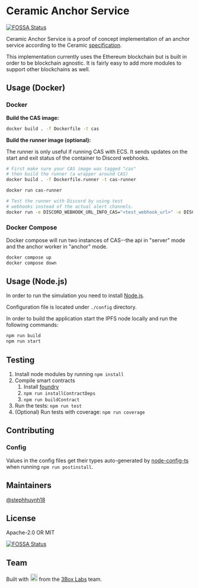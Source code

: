# Ceramic Anchor Service
[![FOSSA Status](https://app.fossa.com/api/projects/git%2Bgithub.com%2Fceramicnetwork%2Fceramic-anchor-service.svg?type=shield)](https://app.fossa.com/projects/git%2Bgithub.com%2Fceramicnetwork%2Fceramic-anchor-service?ref=badge_shield)

Ceramic Anchor Service is a proof of concept implementation of an anchor service according to the Ceramic [specification](https://github.com/ceramicnetwork/specs).

This implementation currently uses the Ethereum blockchain but is built in order to be blockchain agnostic. It is fairly easy to add more modules to support other blockchains as well.

## Usage (Docker)

### Docker

**Build the CAS image:**
```sh
docker build . -f Dockerfile -t cas
```

**Build the runner image (optional):**

The runner is only useful if running CAS with ECS.
It sends updates on the start and exit status of the container to Discord webhooks.
```sh
# First make sure your CAS image was tagged "cas"
# then build the runner (a wrapper around CAS)
docker build . -f Dockerfile.runner -t cas-runner

docker run cas-runner

# Test the runner with Discord by using test
# webhooks instead of the actual alert channels.
docker run -e DISCORD_WEBHOOK_URL_INFO_CAS="<test_webhook_url>" -e DISCORD_WEBHOOK_URL_ALERTS="<test_webhook_url>" cas-runner
```

### Docker Compose

Docker compose will run two instances of CAS--the api in "server" mode and the anchor worker in "anchor" mode.

```sh
docker compose up
docker compose down
```

## Usage (Node.js)

In order to run the simulation you need to install [Node.js](https://nodejs.org).

Configuration file is located under `./config` directory.

In order to build the application start the IPFS node locally and run the following commands:

```sh
npm run build
npm run start
```

## Testing

1. Install node modules by running `npm install`
1. Compile smart contracts
    1. Install [foundry](https://github.com/foundry-rs/foundry)
    1. `npm run installContractDeps`
    1. `npm run buildContract`
1. Run the tests: `npm run test`
1. (Optional) Run tests with coverage: `npm run coverage`

## Contributing

### Config

Values in the config files get their types auto-generated by [node-config-ts](https://github.com/tusharmath/node-config-ts) when running `npm run postinstall`.

## Maintainers
[@stephhuynh18](https://github.com/stephhuynh18)

## License

Apache-2.0 OR MIT

[![FOSSA Status](https://app.fossa.com/api/projects/git%2Bgithub.com%2Fceramicnetwork%2Fceramic-anchor-service.svg?type=large)](https://app.fossa.com/projects/git%2Bgithub.com%2Fceramicnetwork%2Fceramic-anchor-service?ref=badge_large)

## Team

Built with  <img src="./resources/heart.png" width="20"/>  from the [3Box Labs](https://3box.io) team.

